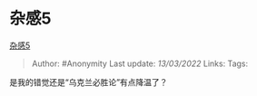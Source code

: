 # 杂感5
 [杂感5](https://zhuanlan.zhihu.com/p/479013766)

> Author: #Anonymity 
Last update: *13/03/2022* 
Links: 
Tags: 

是我的错觉还是“乌克兰必胜论”有点降温了？